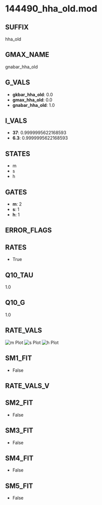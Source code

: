 # 144490_hha_old.mod

## SUFFIX

hha_old

## GMAX_NAME

gnabar_hha_old

## G_VALS

- **gkbar_hha_old**: 0.0
- **gmax_hha_old**: 0.0
- **gnabar_hha_old**: 1.0

## I_VALS

- **37**: 0.9999995622168593
- **6.3**: 0.9999995622168593

## STATES

- m
- s
- h

## GATES

- **m**: 2
- **s**: 1
- **h**: 1

## ERROR_FLAGS


## RATES

- True

## Q10_TAU

1.0

## Q10_G

1.0

## RATE_VALS

![m Plot](/Users/pbozelos/Dropbox/icg-Chai-Panos/supermodels/output_markdown_files/Na/144490_hha_old.mod/images/m.png)
![s Plot](/Users/pbozelos/Dropbox/icg-Chai-Panos/supermodels/output_markdown_files/Na/144490_hha_old.mod/images/s.png)
![h Plot](/Users/pbozelos/Dropbox/icg-Chai-Panos/supermodels/output_markdown_files/Na/144490_hha_old.mod/images/h.png)

## SM1_FIT

- False

## RATE_VALS_V

## SM2_FIT

- False

## SM3_FIT

- False

## SM4_FIT

- False

## SM5_FIT

- False

